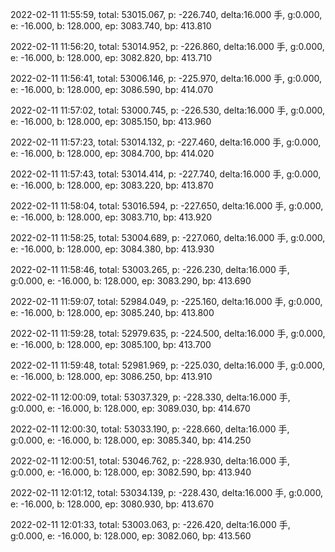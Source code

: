 2022-02-11 11:55:59, total: 53015.067, p: -226.740, delta:16.000 手, g:0.000, e: -16.000, b: 128.000, ep: 3083.740, bp: 413.810

2022-02-11 11:56:20, total: 53014.952, p: -226.860, delta:16.000 手, g:0.000, e: -16.000, b: 128.000, ep: 3082.820, bp: 413.710

2022-02-11 11:56:41, total: 53006.146, p: -225.970, delta:16.000 手, g:0.000, e: -16.000, b: 128.000, ep: 3086.590, bp: 414.070

2022-02-11 11:57:02, total: 53000.745, p: -226.530, delta:16.000 手, g:0.000, e: -16.000, b: 128.000, ep: 3085.150, bp: 413.960

2022-02-11 11:57:23, total: 53014.132, p: -227.460, delta:16.000 手, g:0.000, e: -16.000, b: 128.000, ep: 3084.700, bp: 414.020

2022-02-11 11:57:43, total: 53014.414, p: -227.740, delta:16.000 手, g:0.000, e: -16.000, b: 128.000, ep: 3083.220, bp: 413.870

2022-02-11 11:58:04, total: 53016.594, p: -227.650, delta:16.000 手, g:0.000, e: -16.000, b: 128.000, ep: 3083.710, bp: 413.920

2022-02-11 11:58:25, total: 53004.689, p: -227.060, delta:16.000 手, g:0.000, e: -16.000, b: 128.000, ep: 3084.380, bp: 413.930

2022-02-11 11:58:46, total: 53003.265, p: -226.230, delta:16.000 手, g:0.000, e: -16.000, b: 128.000, ep: 3083.290, bp: 413.690

2022-02-11 11:59:07, total: 52984.049, p: -225.160, delta:16.000 手, g:0.000, e: -16.000, b: 128.000, ep: 3085.240, bp: 413.800

2022-02-11 11:59:28, total: 52979.635, p: -224.500, delta:16.000 手, g:0.000, e: -16.000, b: 128.000, ep: 3085.100, bp: 413.700

2022-02-11 11:59:48, total: 52981.969, p: -225.030, delta:16.000 手, g:0.000, e: -16.000, b: 128.000, ep: 3086.250, bp: 413.910

2022-02-11 12:00:09, total: 53037.329, p: -228.330, delta:16.000 手, g:0.000, e: -16.000, b: 128.000, ep: 3089.030, bp: 414.670

2022-02-11 12:00:30, total: 53033.190, p: -228.660, delta:16.000 手, g:0.000, e: -16.000, b: 128.000, ep: 3085.340, bp: 414.250

2022-02-11 12:00:51, total: 53046.762, p: -228.930, delta:16.000 手, g:0.000, e: -16.000, b: 128.000, ep: 3082.590, bp: 413.940

2022-02-11 12:01:12, total: 53034.139, p: -228.430, delta:16.000 手, g:0.000, e: -16.000, b: 128.000, ep: 3080.930, bp: 413.670

2022-02-11 12:01:33, total: 53003.063, p: -226.420, delta:16.000 手, g:0.000, e: -16.000, b: 128.000, ep: 3082.060, bp: 413.560